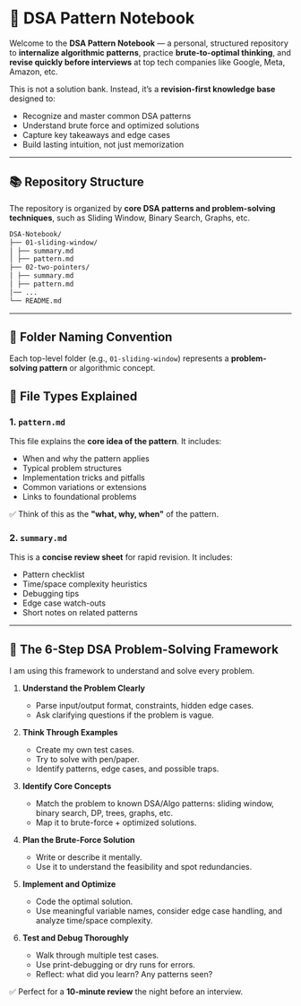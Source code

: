 # 🧠 DSA Pattern Notebook

Welcome to the **DSA Pattern Notebook** — a personal, structured repository to **internalize algorithmic patterns**, practice **brute-to-optimal thinking**, and **revise quickly before interviews** at top tech companies like Google, Meta, Amazon, etc.

This is not a solution bank. Instead, it’s a **revision-first knowledge base** designed to:

- Recognize and master common DSA patterns
- Understand brute force and optimized solutions
- Capture key takeaways and edge cases
- Build lasting intuition, not just memorization

---

## 📚 Repository Structure

The repository is organized by **core DSA patterns and problem-solving techniques**, such as Sliding Window, Binary Search, Graphs, etc.
```markdown
DSA-Notebook/
├── 01-sliding-window/
│ ├── summary.md
│ ├── pattern.md
├── 02-two-pointers/
│ ├── summary.md
│ ├── pattern.md
│── ...
└── README.md
```
---

## 🧩 Folder Naming Convention

Each top-level folder (e.g., `01-sliding-window`) represents a **problem-solving pattern** or algorithmic concept.

## 📄 File Types Explained

### 1. `pattern.md`
This file explains the **core idea of the pattern**. It includes:

- When and why the pattern applies
- Typical problem structures
- Implementation tricks and pitfalls
- Common variations or extensions
- Links to foundational problems

✅ Think of this as the **"what, why, when"** of the pattern.

### 2. `summary.md`
This is a **concise review sheet** for rapid revision. It includes:

- Pattern checklist
- Time/space complexity heuristics
- Debugging tips
- Edge case watch-outs
- Short notes on related patterns

---

## 🚀 The 6-Step DSA Problem-Solving Framework

I am using this framework to understand and solve every problem.

1.  **Understand the Problem Clearly**
    * Parse input/output format, constraints, hidden edge cases.
    * Ask clarifying questions if the problem is vague.

2.  **Think Through Examples**
    * Create my own test cases.
    * Try to solve with pen/paper.
    * Identify patterns, edge cases, and possible traps.

3.  **Identify Core Concepts**
    * Match the problem to known DSA/Algo patterns: sliding window, binary search, DP, trees, graphs, etc.
    * Map it to brute-force + optimized solutions.

4.  **Plan the Brute-Force Solution**
    * Write or describe it mentally.
    * Use it to understand the feasibility and spot redundancies.

5.  **Implement and Optimize**
    * Code the optimal solution.
    * Use meaningful variable names, consider edge case handling, and analyze time/space complexity.

6.  **Test and Debug Thoroughly**
    * Walk through multiple test cases.
    * Use print-debugging or dry runs for errors.
    * Reflect: what did you learn? Any patterns seen?

✅ Perfect for a **10-minute review** the night before an interview.
